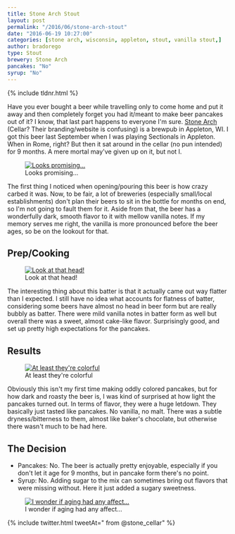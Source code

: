 ```yaml
---
title: Stone Arch Stout
layout: post
permalink: "/2016/06/stone-arch-stout"
date: "2016-06-19 10:27:00"
categories: [stone arch, wisconsin, appleton, stout, vanilla stout,]
author: bradorego
type: Stout
brewery: Stone Arch
pancakes: "No"
syrup: "No"
---
```


{% include tldnr.html %}

Have you ever bought a beer while travelling only to come home and put it away and then completely forget you had it/meant to make beer pancakes out of it? I know, that last part happens to everyone I'm sure. <a href="http://www.stonecellarbrewpub.com/">Stone Arch</a> (Cellar? Their branding/website is confusing) is a brewpub in Appleton, WI. I got this beer last September when I was playing Sectionals in Appleton. When in Rome, right? But then it sat around in the cellar (no pun intended) for 9 months. A mere mortal may've given up on it, but not I.

<figure class="imageWrap">
  <a href="{{ site.url }}/assets/full/stone-arch-vanilla-stout/beer.jpg">
    <img src="{{ site.url }}/assets/compressed/stone-arch-vanilla-stout/beer.jpg" alt="Looks promising..." />
  </a>
  <figcaption>
    Looks promising...  </figcaption>
</figure>

The first thing I noticed when opening/pouring this beer is how crazy carbed it was. Now, to be fair, a lot of breweries (especially small/local establishments) don't plan their beers to sit in the bottle for months on end, so I'm not going to fault them for it. Aside from that, the beer has a wonderfully dark, smooth flavor to it with mellow vanilla notes. If my memory serves me right, the vanilla is more pronounced before the beer ages, so be on the lookout for that.

## Prep/Cooking

<figure class="imageWrap">
  <a href="{{ site.url }}/assets/full/stone-arch-vanilla-stout/batter.jpg">
    <img src="{{ site.url }}/assets/compressed/stone-arch-vanilla-stout/batter.jpg" alt='Look at that head!' />
  </a>
  <figcaption>
    Look at that head!
  </figcaption>
</figure>

The interesting thing about this batter is that it actually came out way flatter than I expected. I still have no idea what accounts for flatness of batter, considering some beers have almost no head in beer form but are really bubbly as batter. There were mild vanilla notes in batter form as well but overall there was a sweet, almost cake-like flavor. Surprisingly good, and set up pretty high expectations for the pancakes.

## Results

<figure class="imageWrap">
  <a href="{{ site.url }}/assets/full/stone-arch-vanilla-stout/pancakes.jpg">
    <img src="{{ site.url }}/assets/compressed/stone-arch-vanilla-stout/pancakes.jpg" alt="At least they're colorful" />
  </a>
  <figcaption>
    At least they're colorful
  </figcaption>
</figure>

Obviously this isn't my first time making oddly colored pancakes, but for how dark and roasty the beer is, I was kind of surprised at how light the pancakes turned out. In terms of flavor, they were a huge letdown. They basically just tasted like pancakes. No vanilla, no malt. There was a subtle dryness/bitterness to them, almost like baker's chocolate, but otherwise there wasn't much to be had here.

## The Decision

* Pancakes: No. The beer is actually pretty enjoyable, especially if you don't let it age for 9 months, but in pancake form there's no point.
* Syrup: No. Adding sugar to the mix can sometimes bring out flavors that were missing without. Here it just added a sugary sweetness.

<figure class="imageWrap">
  <a href="{{ site.url }}/assets/full/stone-arch-vanilla-stout/syrup.jpg">
    <img src="{{ site.url }}/assets/compressed/stone-arch-vanilla-stout/syrup.jpg" alt="I wonder if aging had any affect..." />
  </a>
  <figcaption>
    I wonder if aging had any affect...
  </figcaption>
</figure>

{% include twitter.html tweetAt=" from @stone_cellar" %}
